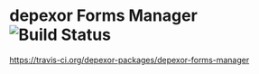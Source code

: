 # depexor Forms Manager ![Build Status](https://api.travis-ci.org/depexor-packages/depexor-forms-manager.svg?branch=master)
https://travis-ci.org/depexor-packages/depexor-forms-manager
